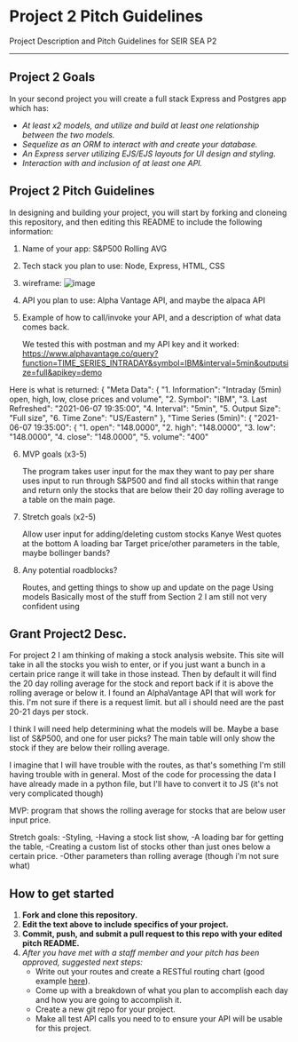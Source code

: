 # Project 2 Pitch Guidelines
Project Description and Pitch Guidelines for SEIR SEA P2

---
## Project 2 Goals

In your second project you will create a full stack Express and Postgres app which has:
- *At least x2 models, and utilize and build at least one relationship between the two models.*
- *Sequelize as an ORM to interact with and create your database.*
- *An Express server utilizing EJS/EJS layouts for UI design and styling.*
- *Interaction with and inclusion of at least one API.*

## Project 2 Pitch Guidelines

In designing and building your project, you will start by forking and cloneing this repository, and then editing this README to include the following information: 
1. Name of your app: S&P500 Rolling AVG
2. Tech stack you plan to use: Node, Express, HTML, CSS
3. wireframe:
     ![image](https://user-images.githubusercontent.com/63885329/121231718-97340700-c845-11eb-8761-854faba5f802.png)
     
4. API you plan to use: Alpha Vantage API, and maybe the alpaca API


5. Example of how to call/invoke your API, and a description of what data comes back. 

    We tested this with postman and my API key and it worked:
https://www.alphavantage.co/query?function=TIME_SERIES_INTRADAY&symbol=IBM&interval=5min&outputsize=full&apikey=demo

Here is what is returned:
{
    "Meta Data": {
        "1. Information": "Intraday (5min) open, high, low, close prices and volume",
        "2. Symbol": "IBM",
        "3. Last Refreshed": "2021-06-07 19:35:00",
        "4. Interval": "5min",
        "5. Output Size": "Full size",
        "6. Time Zone": "US/Eastern"
    },
    "Time Series (5min)": {
        "2021-06-07 19:35:00": {
            "1. open": "148.0000",
            "2. high": "148.0000",
            "3. low": "148.0000",
            "4. close": "148.0000",
            "5. volume": "400"

6. MVP goals (x3-5)

    The program takes user input for the max they want to pay per share uses input to run through S&P500 and find all stocks within that range and return only the stocks that are below their 20 day rolling average to a table on the main page.

    
7. Stretch goals (x2-5)
    
    Allow user input for adding/deleting custom stocks
    Kanye West quotes at the bottom
    A loading bar
    Target price/other parameters in the table, maybe bollinger bands?


9. Any potential roadblocks?

    Routes, and getting things to show up and update on the page
    Using models
    Basically most of the stuff from Section 2 I am still not very confident using

## Grant Project2 Desc.

For project 2 I am thinking of making a stock analysis website. This site will take in all the stocks you wish to enter, or if you just want a bunch in a certain price range it will take in those instead. Then by default it will find the 20 day rolling average for the stock and report back if it is above the rolling average or below it.
I found an AlphaVantage API that will work for this. I'm not sure if there is a request limit. but all i should need are the past 20-21 days per stock.
 
 I think I will need help determining what the models will be. Maybe a base list of S&P500, and one for user picks?
 The main table will only show the stock if they are below their rolling average.
 


I imagine that I will have trouble with the routes, as that's something I'm still having trouble with in general. Most of the code for processing the data I have already made in a python file, but I'll have to convert it to JS (it's not very complicated though)

MVP: program that shows the rolling average for stocks that are below user input price.
 
 
Stretch goals:
-Styling, 
-Having a stock list show,
-A loading bar for getting the table,
-Creating a custom list of stocks other than just ones below a certain price.
-Other parameters than rolling average (though i'm not sure what)

 


## How to get started
1. **Fork and clone this repository.**
2. **Edit the text above to include specifics of your project.**
3. **Commit, push, and submit a pull request to this repo with your edited pitch README.**
4. *After you have met with a staff member and your pitch has been approved, suggested next steps:*
      * Write out your routes and create a RESTful routing chart (good example [here](https://gk-hynes.github.io/restful-routes-chart/)).
      * Come up with a breakdown of what you plan to accomplish each day and how you are going to accomplish it.
      * Create a new git repo for your project. 
      * Make all test API calls you need to to ensure your API will be usable for this project. 
      




